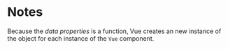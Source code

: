 # Notes

Because the _data properties_ is a function, Vue creates an new instance of the object for each instance of the `Vue` component.
